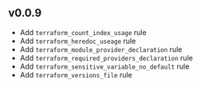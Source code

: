 ## v0.0.9

* Add `terraform_count_index_usage` rule
* Add `terraform_heredoc_useage` rule
* Add `terraform_module_provider_declaration` rule
* Add `terraform_required_providers_declaration` rule
* Add `terraform_sensitive_variable_no_default` rule
* Add `terraform_versions_file` rule